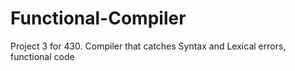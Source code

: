 # Functional-Compiler
Project 3 for 430. Compiler that catches Syntax and Lexical errors, functional code
